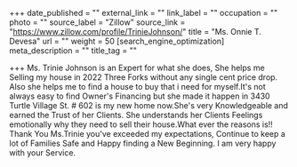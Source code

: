 +++
date_published = ""
external_link = ""
link_label = ""
occupation = ""
photo = ""
source_label = "Zillow"
source_link = "https://www.zillow.com/profile/TrinieJohnson/"
title = "Ms. Onnie T. Devesa"
url = ""
weight = 50
[search_engine_optimization]
meta_description = ""
title_tag = ""

+++
Ms. Trinie Johnson is an Expert for what she does, She helps me Selling my house in 2022 Three Forks without any single cent price drop. Also she helps me to find a house to buy that i need for myself.It's not always easy to find Owner's Financing but she made it happen in 3430 Turtle Village St. # 602 is my new home now.She's very Knowledgeable and earned the Trust of her Clients. She understands her Clients Feelings emotionally why they need to sell their house.What ever the reasons is!! Thank You Ms.Trinie you've exceeded my expectations, Continue to keep a lot of Families Safe and Happy finding a New Beginning. I am very happy with your Service.